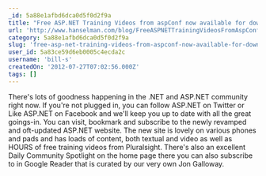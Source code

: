 ```yaml
---
_id: 5a88e1afbd6dca0d5f0d2f9a
title: "Free ASP.NET Training Videos from aspConf now available for download or streaming"
url: 'http://www.hanselman.com/blog/FreeASPNETTrainingVideosFromAspConfNowAvailableForDownloadOrStreaming.aspx'
category: 5a88e1afbd6dca0d5f0d2f9a
slug: 'free-asp-net-training-videos-from-aspconf-now-available-for-download-or-streaming'
user_id: 5a83ce59d6eb0005c4ecda2c
username: 'bill-s'
createdOn: '2012-07-27T07:02:56.000Z'
tags: []
---
```


There's lots of goodness happening in the .NET and ASP.NET community right now. If you're not plugged in, you can follow ASP.NET on Twitter or Like ASP.NET on Facebook and we'll keep you up to date with all the great goings-in. You can visit, bookmark and subscribe to the newly revamped and oft-updated ASP.NET website. The new site is lovely on various phones and pads and has loads of content, both textual and video as well as HOURS of free training videos from Pluralsight. There's also an excellent Daily Community Spotlight on the home page there you can also subscribe to in Google Reader that is curated by our very own Jon Galloway.
